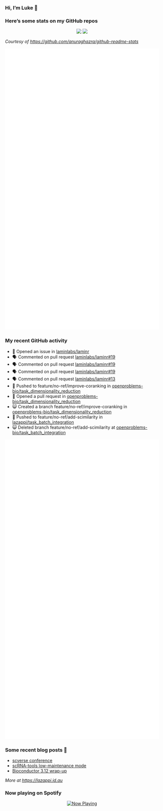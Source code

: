 
<!-- README.md is generated from README.Rmd. Please edit that file -->

### Hi, I’m Luke 👋

<!--
**lazappi/lazappi** is a ✨ _special_ ✨ repository because its `README.md` (this file) appears on your GitHub profile.
&#10;Here are some ideas to get you started:
&#10;- 🔭 I’m currently working on ...
- 🌱 I’m currently learning ...
- 👯 I’m looking to collaborate on ...
- 🤔 I’m looking for help with ...
- 💬 Ask me about ...
- 📫 How to reach me: ...
- 😄 Pronouns: ...
- ⚡ Fun fact: ...
-->

### Here’s some stats on my GitHub repos

<p align="center">
<img src="https://github-readme-stats.vercel.app/api?username=lazappi&count_private=true&show_icons=true&theme=buefy&hide_title=True">
<img src="https://github-readme-stats.vercel.app/api/top-langs/?username=lazappi&hide=html&theme=buefy&layout=compact">
</p>

*Courtesy of <https://github.com/anuraghazra/github-readme-stats>*

<p align="center" style="width:100%;">
<img src="https://github.com/lazappi/lazappi/raw/main/github-intro.svg">
</p>

### My recent GitHub activity

- 🤔 Opened an issue in
  [laminlabs/laminr](https://github.com/laminlabs/laminr)
- 🗣 Commented on pull request
  [laminlabs/laminr#19](https://github.com/laminlabs/laminr#19)
- 🗣 Commented on pull request
  [laminlabs/laminr#19](https://github.com/laminlabs/laminr#19)
- 🗣 Commented on pull request
  [laminlabs/laminr#19](https://github.com/laminlabs/laminr#19)
- 🗣 Commented on pull request
  [laminlabs/laminr#13](https://github.com/laminlabs/laminr#13)
- 📨 Pushed to feature/no-ref/improve-coranking in
  [openproblems-bio/task_dimensionality_reduction](https://github.com/openproblems-bio/task_dimensionality_reduction)
- 🤔 Opened a pull request in
  [openproblems-bio/task_dimensionality_reduction](https://github.com/openproblems-bio/task_dimensionality_reduction)
- 😺 Created a branch feature/no-ref/improve-coranking in
  [openproblems-bio/task_dimensionality_reduction](https://github.com/openproblems-bio/task_dimensionality_reduction)
- 📨 Pushed to feature/no-ref/add-scimilarity in
  [lazappi/task_batch_integration](https://github.com/lazappi/task_batch_integration)
- 😺 Deleted branch feature/no-ref/add-scimilarity at
  [openproblems-bio/task_batch_integration](https://github.com/openproblems-bio/task_batch_integration)

<p align="center" style="width:100%;">
<img src="https://github.com/lazappi/lazappi/raw/main/github-status.svg">
</p>

### Some recent blog posts 📝

- [scverse
  conference](https://lazappi.id.au/posts/2024-09-15-scverse-conference/)
- [scRNA-tools low-maintenance
  mode](https://lazappi.id.au/posts/2024-03-04-scRNAtools-low-maintenance/)
- [Bioconductor 3.12
  wrap-up](https://lazappi.id.au/posts/2020-10-30-bioconductor-3-12-wrap-up/)

*More at <https://lazappi.id.au>*

<!-- ### My latest tweet 👇 and retweet 👉 -->

### Now playing on Spotify

<p align="center">
<a href="https://now-playing-profile.lazappi.vercel.app/now-playing?open">
<img src="https://now-playing-profile.lazappi.vercel.app/now-playing" width="256" height="64" alt="Now Playing">
</a>
</p>
